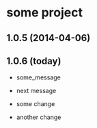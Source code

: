 # some project

## 1.0.5 (2014-04-06)

## 1.0.6 (today)

* some_message
* next message

* some change
* another change
